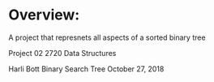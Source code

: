 <h1>Overview:</h1>
A project that represnets all aspects of a sorted binary tree

Project 02
2720 Data Structures

Harli Bott
Binary Search Tree
October 27, 2018
